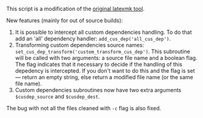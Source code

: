 This script is a modification of the  [original latexmk tool](http://personal.psu.edu/jcc8//software/latexmk-jcc/).

New features (mainly for out of source builds):

 1. It is possible to intercept all custom dependencies handling. To do that add an 'all' dependency handler: `add_cus_dep('all_cus_dep')`.
 2. Transforming custom dependencies source names: `set_cus_dep_transform('custom_transform_cus_dep')`. This subroutine will be called with two arguments: a source file name and a boolean flag. The flag indicates that it necessary to decide if the handling of this depedency is intercepted. If you don't want to do this and the flag is set — return an empty string, else return a modified file name (or the same file name).
 3. Custom dependencies subroutines now have two extra arguments `$cusdep_source` and `$cusdep_dest`.

The bug with not all the files cleaned with `-c` flag is also fixed.